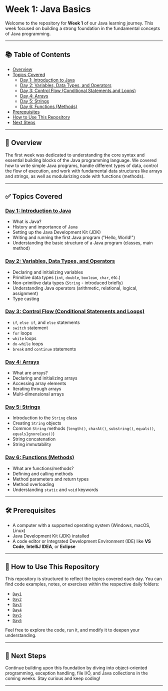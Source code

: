 # Week 1: Java Basics

Welcome to the repository for **Week 1** of our Java learning journey. This week focused on building a strong foundation in the fundamental concepts of Java programming.

---

## 📚 Table of Contents

- [Overview](#overview)
- [Topics Covered](#topics-covered)
  - [Day 1: Introduction to Java](#day-1-introduction-to-java)
  - [Day 2: Variables, Data Types, and Operators](#day-2-variables-data-types-and-operators)
  - [Day 3: Control Flow (Conditional Statements and Loops)](#day-3-control-flow-conditional-statements-and-loops)
  - [Day 4: Arrays](#day-4-arrays)
  - [Day 5: Strings](#day-5-strings)
  - [Day 6: Functions (Methods)](#day-6-functions-methods)
- [Prerequisites](#prerequisites)
- [How to Use This Repository](#how-to-use-this-repository)
- [Next Steps](#next-steps)

---

## 📖 Overview

The first week was dedicated to understanding the core syntax and essential building blocks of the Java programming language. We covered how to write simple Java programs, handle different types of data, control the flow of execution, and work with fundamental data structures like arrays and strings, as well as modularizing code with functions (methods).

---

## ✅ Topics Covered

### [Day 1: Introduction to Java](https://github.com/Wickeshhh/Week1/tree/main/Day1)
- What is Java?
- History and importance of Java
- Setting up the Java Development Kit (JDK)
- Writing and running the first Java program ("Hello, World!")
- Understanding the basic structure of a Java program (classes, main method)

### [Day 2: Variables, Data Types, and Operators](https://github.com/Wickeshhh/Week1/tree/main/Day2)
- Declaring and initializing variables
- Primitive data types (`int`, `double`, `boolean`, `char`, etc.)
- Non-primitive data types (`String` - introduced briefly)
- Understanding Java operators (arithmetic, relational, logical, assignment)
- Type casting

### [Day 3: Control Flow (Conditional Statements and Loops)](https://github.com/Wickeshhh/Week1/tree/main/Day3)
- `if`, `else if`, and `else` statements
- `switch` statement
- `for` loops
- `while` loops
- `do-while` loops
- `break` and `continue` statements

### [Day 4: Arrays](https://github.com/Wickeshhh/Week1/tree/main/Day4)
- What are arrays?
- Declaring and initializing arrays
- Accessing array elements
- Iterating through arrays
- Multi-dimensional arrays

### [Day 5: Strings](https://github.com/Wickeshhh/Week1/tree/main/Day5)
- Introduction to the `String` class
- Creating `String` objects
- Common `String` methods (`length()`, `charAt()`, `substring()`, `equals()`, `equalsIgnoreCase()`)
- String concatenation
- String immutability

### [Day 6: Functions (Methods)](https://github.com/Wickeshhh/Week1/tree/main/Day6)
- What are functions/methods?
- Defining and calling methods
- Method parameters and return types
- Method overloading
- Understanding `static` and `void` keywords

---

## 🛠️ Prerequisites

- A computer with a supported operating system (Windows, macOS, Linux)
- Java Development Kit (JDK) installed
- A code editor or Integrated Development Environment (IDE) like **VS Code**, **IntelliJ IDEA**, or **Eclipse**

---

## 📂 How to Use This Repository

This repository is structured to reflect the topics covered each day. You can find code examples, notes, or exercises within the respective daily folders:

- [`Day1`](https://github.com/Wickeshhh/Week1/tree/main/Day1)
- [`Day2`](https://github.com/Wickeshhh/Week1/tree/main/Day2)
- [`Day3`](https://github.com/Wickeshhh/Week1/tree/main/Day3)
- [`Day4`](https://github.com/Wickeshhh/Week1/tree/main/Day4)
- [`Day5`](https://github.com/Wickeshhh/Week1/tree/main/Day5)
- [`Day6`](https://github.com/Wickeshhh/Week1/tree/main/Day6)

Feel free to explore the code, run it, and modify it to deepen your understanding.

---

## 🚀 Next Steps

Continue building upon this foundation by diving into object-oriented programming, exception handling, file I/O, and Java collections in the coming weeks. Stay curious and keep coding!

---
